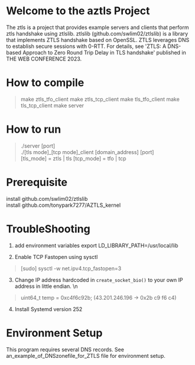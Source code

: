 Welcome to the aztls Project
==============================
The ztls is a project that provides example servers and clients that perform ztls handshake using ztlslib.
ztlslib (github.com/swlim02/ztlslib) is a library that implements ZTLS handshake based on OpenSSL. ZTLS leverages DNS to establish secure sessions with 0-RTT. For details, see 'ZTLS: A DNS-based Approach to Zero Round Trip Delay in TLS handshake' published in THE WEB CONFERENCE 2023.

# How to compile
> make ztls_tfo_client
> make ztls_tcp_client
> make tls_tfo_client
> make tls_tcp_client
> make server

# How to run 
> ./server [port]  
> ./[tls mode]_[tcp mode]_client [domain_address] [port]  
      [tls_mode] = ztls | tls
      [tcp_mode] = tfo  | tcp

# Prerequisite
install github.com/swlim02/ztlslib  
install github.com/tonypark7277/AZTLS_kernel  

# TroubleShooting
1. add environment variables
export LD_LIBRARY_PATH=/usr/local/lib

2. Enable TCP Fastopen using sysctl
> [sudo] sysctl -w net.ipv4.tcp_fastopen=3

3. Change IP address hardcoded in `create_socket_bio()` to your own IP address in little endian. \n
> uint64_t temp = 0xc4f6c92b; (43.201.246.196 -> 0x2b c9 f6 c4)

4. Install Systemd version 252


# Environment Setup
This program requires several DNS records. See an_example_of_DNSzonefile_for_ZTLS file for environment setup.
